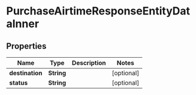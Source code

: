 

# PurchaseAirtimeResponseEntityDataInner


## Properties

| Name | Type | Description | Notes |
|------------ | ------------- | ------------- | -------------|
|**destination** | **String** |  |  [optional] |
|**status** | **String** |  |  [optional] |



